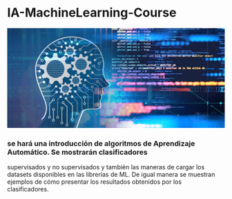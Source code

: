 # IA-MachineLearning-Course
![](https://github.com/YESUBZERO/IA-MachineLearning-Course/blob/main/git.png)

### se hará una introducción de algoritmos de Aprendizaje Automático. Se mostrarán clasificadores 
supervisados y no supervisados y también las maneras de cargar los datasets disponibles en las 
librerías de ML. De igual manera se muestran ejemplos de cómo presentar los resultados obtenidos 
por los clasificadores.
